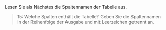 Lesen Sie als Nächstes die Spaltennamen der Tabelle aus.

>15: Welche Spalten enthält die Tabelle? Geben Sie die Spaltennamen in der Reihenfolge der Ausgabe und mit Leerzeichen getrennt an.